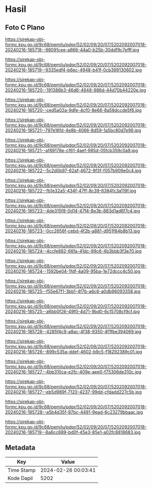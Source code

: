 # Hasil

## Foto C Plano

https://sirekap-obj-formc.kpu.go.id/9c68/pemilu/pdpr/52/02/09/20/07/5202092007018-20240216-185718--98091cee-a666-44a0-b25b-30ddf9c7efff.jpg

https://sirekap-obj-formc.kpu.go.id/9c68/pemilu/pdpr/52/02/09/20/07/5202092007018-20240216-185719--9335edf4-b6ec-4948-b41f-0cb399130602.jpg

https://sirekap-obj-formc.kpu.go.id/9c68/pemilu/pdpr/52/02/09/20/07/5202092007018-20240216-185720--191386b3-46d6-4648-986d-44d70b44220e.jpg

https://sirekap-obj-formc.kpu.go.id/9c68/pemilu/pdpr/52/02/09/20/07/5202092007018-20240216-185720--ced5a02a-9dfe-4cf0-8e66-8a58dccde5f6.jpg

https://sirekap-obj-formc.kpu.go.id/9c68/pemilu/pdpr/52/02/09/20/07/5202092007018-20240216-185721--797e16fd-4e8b-4066-8d59-1a5bc80d7e99.jpg

https://sirekap-obj-formc.kpu.go.id/9c68/pemilu/pdpr/52/02/09/20/07/5202092007018-20240216-185721--af89178e-cf61-4aef-985d-05fcb359c0a9.jpg

https://sirekap-obj-formc.kpu.go.id/9c68/pemilu/pdpr/52/02/09/20/07/5202092007018-20240216-185722--5c2d0b97-62af-4672-9f3f-f057b909e0c4.jpg

https://sirekap-obj-formc.kpu.go.id/9c68/pemilu/pdpr/52/02/09/20/07/5202092007018-20240216-185722--fb1e32a5-434f-47ff-8c39-6384fc3a119f.jpg

https://sirekap-obj-formc.kpu.go.id/9c68/pemilu/pdpr/52/02/09/20/07/5202092007018-20240216-185723--4de315f8-0d14-47f4-8e3b-883d1ad6f7c4.jpg

https://sirekap-obj-formc.kpu.go.id/9c68/pemilu/pdpr/52/02/09/20/07/5202092007018-20240216-185723--0cc2656f-cebd-4f2b-a881-d951f84b8b13.jpg

https://sirekap-obj-formc.kpu.go.id/9c68/pemilu/pdpr/52/02/09/20/07/5202092007018-20240216-185724--4ccfe882-66fa-41dc-99c6-4b3bbb3f3e70.jpg

https://sirekap-obj-formc.kpu.go.id/9c68/pemilu/pdpr/52/02/09/20/07/5202092007018-20240216-185724--1592be04-1fdf-4a09-95ba-1e72dccc4c50.jpg

https://sirekap-obj-formc.kpu.go.id/9c68/pemilu/pdpr/52/02/09/20/07/5202092007018-20240216-185725--f55e67f1-3bb1-4f7b-a6c6-a0db96093358.jpg

https://sirekap-obj-formc.kpu.go.id/9c68/pemilu/pdpr/52/02/09/20/07/5202092007018-20240216-185725--a6bb0f26-49f0-4d71-9bd0-6c15708cf9cf.jpg

https://sirekap-obj-formc.kpu.go.id/9c68/pemilu/pdpr/52/02/09/20/07/5202092007018-20240216-185726--4285f4c9-a8ac-4f38-9350-4f1fbe394069.jpg

https://sirekap-obj-formc.kpu.go.id/9c68/pemilu/pdpr/52/02/09/20/07/5202092007018-20240216-185726--899c535a-ddef-4602-b9c5-f18292389c01.jpg

https://sirekap-obj-formc.kpu.go.id/9c68/pemilu/pdpr/52/02/09/20/07/5202092007018-20240216-185727--4bb310ca-e2fc-409e-aee0-f75306de310c.jpg

https://sirekap-obj-formc.kpu.go.id/9c68/pemilu/pdpr/52/02/09/20/07/5202092007018-20240216-185727--eb5d989f-7120-4237-99dd-cfdadd227c5b.jpg

https://sirekap-obj-formc.kpu.go.id/9c68/pemilu/pdpr/52/02/09/20/07/5202092007018-20240216-185728--a5b4d35f-97bc-4491-9ead-6c23279bbaac.jpg

https://sirekap-obj-formc.kpu.go.id/9c68/pemilu/pdpr/52/02/09/20/07/5202092007018-20240216-185719--8a6cc689-bd0f-45e3-85e1-a02fc8818683.jpg


## Metadata

| Key        | Value               |
| ---------- | ------------------- |
| Time Stamp | 2024-02-26 00:03:41 |
| Kode Dapil | 5202                |



